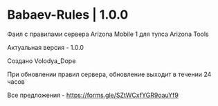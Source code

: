 # Babaev-Rules | 1.0.0
Фаил с правилами сервера Arizona Mobile 1 для тулса Arizona Tools

Актуальная версия - 1.0.0

Создано Volodya_Dope

При обновлении правил сервера, обновление выходит в течении 24 часов

Все предложения - https://forms.gle/SZtWCxfYGR9oauYf9
